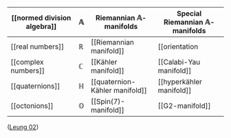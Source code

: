 
| [[normed division algebra]] | $\mathbb{A}$ | Riemannian $\mathbb{A}$-manifolds | Special Riemannian $\mathbb{A}$-manifolds |
|--|--------------|-----------------------------------|------------------|
| [[real numbers]] | $\mathbb{R}$ | [[Riemannian manifold]] | [[orientation|oriented]] [[Riemannian manifold]] |
| [[complex numbers]] | $\mathbb{C}$ | [[Kähler manifold]] | [[Calabi-Yau manifold]] |
| [[quaternions]] | $\mathbb{H}$ | [[quaternion-Kähler manifold]] | [[hyperkähler manifold]] |
| [[octonions]] | $\mathbb{O}$ | [[Spin(7)-manifold]] | [[G2-manifold]] |

([Leung 02](special+holonomy#Leung02))